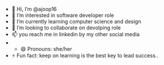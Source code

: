 - 👋 Hi, I’m @ajoop16
- 👀 I’m interested in  software developer role
- 🌱 I’m currently learning  computer science and design
- 💞️ I’m looking to collaborate on  devolping role
- 📫 you reach me in  linkedin  by my other social media
- - 😄 Pronouns: she/her
- ⚡ Fun fact:   keep on learning is the best key to lead success..

<!---
ajoop16/ajoop16 is a ✨ special ✨ repository because its `README.md` (this file) appears on your GitHub profile.
You can click the Preview link to take a look at your changes.
--->

